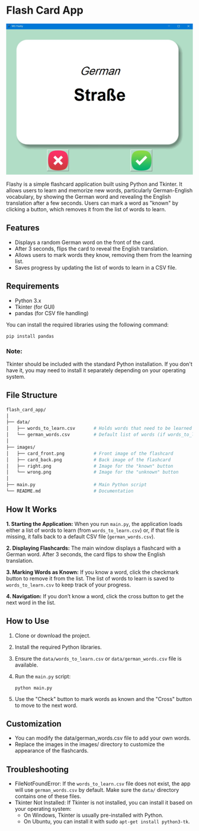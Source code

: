 # Flash Card App
![Flash Card App](https://github.com/MogharedWahid/PythonPlayground/blob/main/Intermediate/flash_card_app/images/Flashy.jpg)

Flashy is a simple flashcard application built using Python and Tkinter. It allows users to learn and memorize new words, particularly German-English vocabulary, by showing the German word and revealing the English translation after a few seconds. Users can mark a word as "known" by clicking a button, which removes it from the list of words to learn.

## Features

- Displays a random German word on the front of the card.
- After 3 seconds, flips the card to reveal the English translation.
- Allows users to mark words they know, removing them from the learning list.
- Saves progress by updating the list of words to learn in a CSV file.

## Requirements

- Python 3.x
- Tkinter (for GUI)
- pandas (for CSV file handling)

You can install the required libraries using the following command:
  ```
  pip install pandas
  ```
    
### Note:
Tkinter should be included with the standard Python installation. If you don't have it, you may need to install it separately depending on your operating system.

## File Structure
```bash
flash_card_app/
│
├── data/
│   ├── words_to_learn.csv       # Holds words that need to be learned
│   └── german_words.csv         # Default list of words (if words_to_learn.csv is missing)
│
├── images/
│   ├── card_front.png           # Front image of the flashcard
│   ├── card_back.png            # Back image of the flashcard
│   ├── right.png                # Image for the "known" button
│   └── wrong.png                # Image for the "unknown" button
│
├── main.py                      # Main Python script
└── README.md                    # Documentation
```

## How It Works
**1. Starting the Application:** When you run `main.py`, the application loads either a list of words to learn (from `words_to_learn.csv`) or, if that file is missing, it falls back to a default CSV file (`german_words.csv`).

**2. Displaying Flashcards:** The main window displays a flashcard with a German word. After 3 seconds, the card flips to show the English translation.

**3. Marking Words as Known:** If you know a word, click the checkmark button to remove it from the list. The list of words to learn is saved to `words_to_learn.csv` to keep track of your progress.

**4. Navigation:** If you don’t know a word, click the cross button to get the next word in the list.

## How to Use
1. Clone or download the project.

2. Install the required Python libraries.

3. Ensure the `data/words_to_learn.csv` or `data/german_words.csv` file is available.

4. Run the `main.py` script:
    ```
    python main.py
    ```
5. Use the "Check" button to mark words as known and the "Cross" button to move to the next word.

## Customization
* You can modify the data/german_words.csv file to add your own words.
* Replace the images in the images/ directory to customize the appearance of the flashcards.

## Troubleshooting
* FileNotFoundError: If the `words_to_learn.csv` file does not exist, the app will use `german_words.csv` by default. Make sure the `data/` directory contains one of these files.
* Tkinter Not Installed: If Tkinter is not installed, you can install it based on your operating system:
  * On Windows, Tkinter is usually pre-installed with Python.
  * On Ubuntu, you can install it with sudo `apt-get install python3-tk`.
